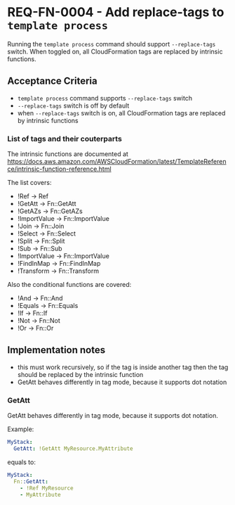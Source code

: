 # REQ-FN-0004 - Add replace-tags to `template process`

Running the `template process` command should support `--replace-tags` switch. When toggled on, all CloudFormation tags are replaced by intrinsic functions.

## Acceptance Criteria

- `template process` command supports `--replace-tags` switch
- `--replace-tags` switch is off by default
- when `--replace-tags` switch is on, all CloudFormation tags are replaced by intrinsic functions

### List of tags and their couterparts

The intrinsic functions are documented at https://docs.aws.amazon.com/AWSCloudFormation/latest/TemplateReference/intrinsic-function-reference.html

The list covers:

- !Ref -> Ref
- !GetAtt -> Fn::GetAtt
- !GetAZs -> Fn::GetAZs
- !ImportValue -> Fn::ImportValue
- !Join -> Fn::Join
- !Select -> Fn::Select
- !Split -> Fn::Split
- !Sub -> Fn::Sub
- !ImportValue -> Fn::ImportValue
- !FindInMap -> Fn::FindInMap
- !Transform -> Fn::Transform

Also the conditional functions are covered:
- !And -> Fn::And
- !Equals -> Fn::Equals
- !If -> Fn::If
- !Not -> Fn::Not
- !Or -> Fn::Or

## Implementation notes

- this must work recursively, so if the tag is inside another tag then the tag should be replaced by the intrinsic function
- GetAtt behaves differently in tag mode, because it supports dot notation

### GetAtt

GetAtt behaves differently in tag mode, because it supports dot notation.

Example:
```yaml
MyStack:
  GetAtt: !GetAtt MyResource.MyAttribute
```
equals to:
```yaml
MyStack:
  Fn::GetAtt:
    - !Ref MyResource
    - MyAttribute
```
